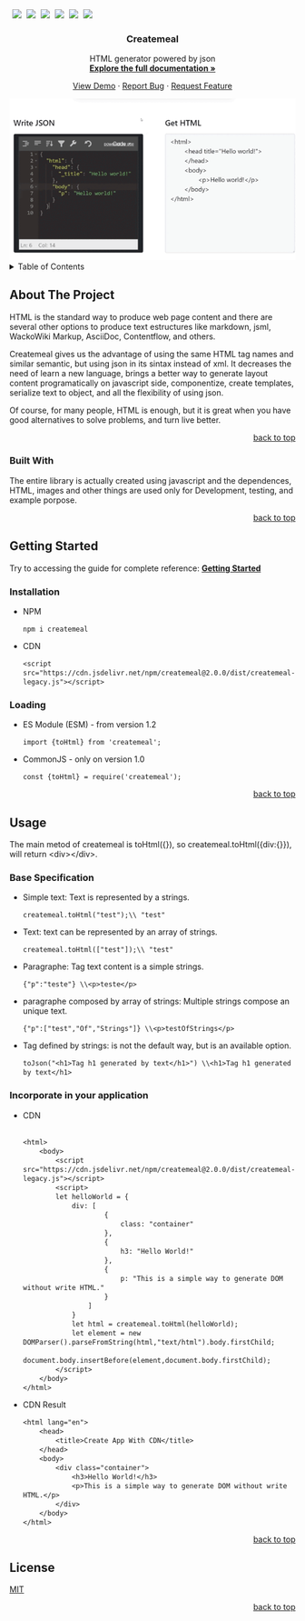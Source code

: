 <!DOCTYPE html>
<html>

  <body>
    <div id="top"></div><a style="margin-left:5px;" class="badge badge-contributors" href="https://github.com/createmeal/createmeal/graphs/contributors"><img src="https://img.shields.io/badge/CONTRIBUTORS-3-brightgreen"></a><span> </span><a style="margin-left:5px;" class="badge badge-issues" href="https://github.com/createmeal/createmeal/issues"><img src="https://img.shields.io/badge/ISSUES-6-yellow"></a><span> </span><a style="margin-left:5px;" class="badge" href="https://github.com/createmeal/createmeal/blob/master/LICENSE"><img src="https://img.shields.io/badge/LICENSE-MIT-blue"></a><span> </span><a style="margin-left:5px;" href="https://www.jsdelivr.com/package/npm/createmeal"><img src="https://data.jsdelivr.com/v1/package/npm/createmeal/badge"></a><span> </span><a style="margin-left:5px;" class="badge" href="https://www.npmjs.com/package/createmeal"><img src="https://img.shields.io/badge/NPM-2.0.0-red"></a><span> </span><a style="margin-left:5px;" class="badge" href="#usage"><img src="https://img.shields.io/badge/REPO STATUS-ACTIVE-green"></a>
    <div align="center">
      <h3>Createmeal</h3>
      <p align="center"><span>HTML generator powered by json</span><br><a href="https://createmeal.org"><strong>Explore the full documentation »</strong></a></p>
      <p><a href="#"><span>View Demo</span></a><span> · </span><a href="https://github.com/createmeal/createmeal/issues"><span>Report Bug</span></a><span> · </span><a href="https://github.com/createmeal/createmeal/issues"><span>Request Feature</span></a></p>
    </div><img src="assets/demo2.gif">
    <details>
      <summary>Table of Contents</summary>
      <ol>
        <li><a href="#about-the-project"><span>About The Project</span></a>
          <ul>
            <li><a href="#built-with"><span>Built With</span></a></li>
          </ul>
        </li>
        <li><a href="#getting-started"><span>Getting Started</span></a>
          <ul>
            <li><a href="#installation"><span>Installation</span></a></li>
            <li><a href="#loading"><span>Loading</span></a></li>
          </ul>
        </li>
        <li><a href="#usage"><span>Usage</span></a>
          <ul>
            <li><a href="#base-specification"><span>Base Specification</span></a></li>
          </ul>
        </li>
        <li><a href="#license"><span>License</span></a></li>
      </ol>
    </details>
    <section>
      <h2>About The Project</h2>
      <p>HTML is the standard way to produce web page content and there are several other options to produce text estructures like markdown, jsml, WackoWiki Markup, AsciiDoc, Contentflow, and others.</p>
      <p>Createmeal gives us the advantage of using the same HTML tag names and similar semantic, but using json in its sintax instead of xml. It decreases the need of learn a new language, brings a better way to generate layout content programatically on javascript side, componentize, create templates, serialize text to object, and all the flexibility of using json.</p>
      <p>Of course, for many people, HTML is enough, but it is great when you have good alternatives to solve problems, and turn live better.</p>
    </section>
    <p align="right"><a href="#top"><span>back to top</span></a></p>
    <section>
      <h3>Built With</h3>
      <p>The entire library is actually created using javascript and the dependences, HTML, images and other things are used only for Development, testing, and example porpose.</p>
    </section>
    <p align="right"><a href="#top"><span>back to top</span></a></p>
    <section>
      <h2>Getting Started</h2>
      <p><span>Try to accessing the guide for complete reference: </span><a href="https://createmeal.org"><strong>Getting Started</strong></a></p>
      <h3>Installation</h3>
      <ul>
        <li><span>NPM</span><pre><code>npm i createmeal</code></pre>
        </li>
        <li><span>CDN</span><pre><code>&lt;script src="https://cdn.jsdelivr.net/npm/createmeal@2.0.0/dist/createmeal-legacy.js"&gt;&lt;/script&gt;</code></pre>
        </li>
      </ul>
      <h3>Loading</h3>
      <ul>
        <li><span>ES Module (ESM) - from version 1.2</span><pre><code>import {toHtml} from 'createmeal';</code></pre>
        </li>
        <li><span>CommonJS - only on version 1.0</span><pre><code>const {toHtml} = require('createmeal');</code></pre>
        </li>
      </ul>
    </section>
    <p align="right"><a href="#top"><span>back to top</span></a></p>
    <section>
      <h2>Usage</h2>
      <p><span>
                                        The main metod of createmeal is toHtml({}), so createmeal.toHtml({div:{}}),
                                        will return &lt;div&gt;&lt;/div&gt;.
                                    </span></p>
      <h3>Base Specification</h3>
      <ul>
        <li><span>Simple text: Text is represented by a strings.</span><pre><code>createmeal.toHtml("test");\\ "test"</code></pre>
        </li>
        <li><span>Text: text can be represented by an array of strings. </span><pre><code>createmeal.toHtml(["test"]);\\ "test"</code></pre>
        </li>
        <li><span>Paragraphe: Tag text content is a simple strings. </span><pre><code>{"p":"teste"} \\&lt;p&gt;teste&lt;/p&gt;</code></pre>
        </li>
        <li><span>paragraphe composed by array of strings: Multiple strings compose an unique text. </span><pre><code>{"p":["test","Of","Strings"]} \\&lt;p&gt;testOfStrings&lt;/p&gt;</code></pre>
        </li>
        <li><span>Tag defined by strings: is not the default way, but is an available option.</span><pre><code>toJson("&lt;h1&gt;Tag h1 generated by text&lt;/h1&gt;") \\&lt;h1&gt;Tag h1 generated by text&lt;/h1&gt;</code></pre>
        </li>
      </ul>
      <h3>Incorporate in your application</h3>
      <ul>
        <li><span>CDN</span><pre><code>
&lt;html&gt;
    &lt;body&gt;
        &lt;script src="https://cdn.jsdelivr.net/npm/createmeal@2.0.0/dist/createmeal-legacy.js"&gt;&lt;/script&gt;
        &lt;script&gt;
        let helloWorld = {
            div: [
                    {
                        class: "container"
                    },
                    {
                        h3: "Hello World!"
                    },
                    {
                        p: "This is a simple way to generate DOM without write HTML."
                    }
                ]
            }
            let html = createmeal.toHtml(helloWorld);
            let element = new DOMParser().parseFromString(html,"text/html").body.firstChild;
            document.body.insertBefore(element,document.body.firstChild);
        &lt;/script&gt;
    &lt;/body&gt;
&lt;/html&gt;                    
</code></pre>
        </li>
        <li><span>CDN Result</span><pre><code>&lt;html lang="en"&gt;
    &lt;head&gt;
        &lt;title&gt;Create App With CDN&lt;/title&gt;
    &lt;/head&gt;
    &lt;body&gt;
        &lt;div class="container"&gt;
            &lt;h3&gt;Hello World!&lt;/h3&gt;
            &lt;p&gt;This is a simple way to generate DOM without write HTML.&lt;/p&gt;
        &lt;/div&gt;
    &lt;/body&gt;
&lt;/html&gt;
</code></pre>
        </li>
      </ul>
    </section>
    <p align="right"><a href="#top"><span>back to top</span></a></p>
    <h2>License</h2><a href="https://github.com/createmeal/createmeal/blob/master/LICENSE"><span>MIT</span></a>
    <p align="right"><a href="#top"><span>back to top</span></a></p>
  </body>

</html>